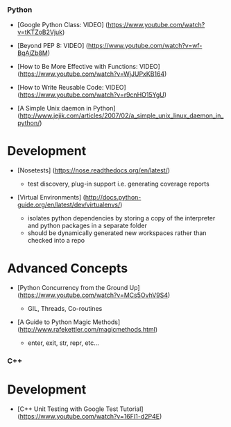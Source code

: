 ### Python
- [Google Python Class: VIDEO] (https://www.youtube.com/watch?v=tKTZoB2Vjuk)

- [Beyond PEP 8: VIDEO] (https://www.youtube.com/watch?v=wf-BqAjZb8M)

- [How to Be More Effective with Functions: VIDEO] (https://www.youtube.com/watch?v=WjJUPxKB164)

- [How to Write Reusable Code: VIDEO] (https://www.youtube.com/watch?v=r9cnHO15YgU)

- [A Simple Unix daemon in Python] (http://www.jejik.com/articles/2007/02/a_simple_unix_linux_daemon_in_python/)

# Development
- [Nosetests] (https://nose.readthedocs.org/en/latest/)

    * test discovery, plug-in support i.e. generating coverage reports

- [Virtual Environments] (http://docs.python-guide.org/en/latest/dev/virtualenvs/)
    
    * isolates python dependencies by storing a copy of the interpreter and python packages in a separate folder
    * should be dynamically generated new workspaces rather than checked into a repo

# Advanced Concepts
- [Python Concurrency from the Ground Up] (https://www.youtube.com/watch?v=MCs5OvhV9S4)

    * GIL, Threads, Co-routines

- [A Guide to Python Magic Methods] (http://www.rafekettler.com/magicmethods.html)

    * enter, exit, str, repr, etc...

### C++
# Development
- [C++ Unit Testing with Google Test Tutorial] (https://www.youtube.com/watch?v=16FI1-d2P4E)
